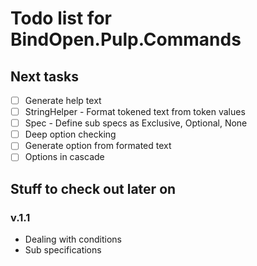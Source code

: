 Todo list for BindOpen.Pulp.Commands
====

## Next tasks

- [ ] Generate help text
- [ ] StringHelper - Format tokened text from token values
- [ ] Spec - Define sub specs as Exclusive, Optional, None
- [ ] Deep option checking
- [ ] Generate option from formated text
- [ ] Options in cascade

## Stuff to check out later on

### v.1.1

* Dealing with conditions
* Sub specifications

